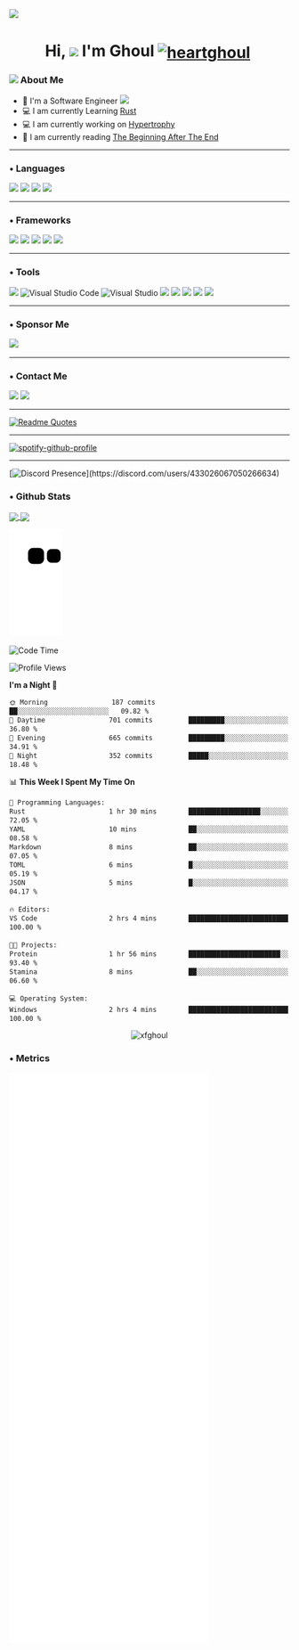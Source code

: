 <img src="https://cdnb.artstation.com/p/assets/images/images/023/138/759/original/helena-viana-anime-girl-welcome-by-ell.gif?1578239624" />

<h1 align="center">Hi, <img src="https://media.giphy.com/media/hvRJCLFzcasrR4ia7z/giphy.gif" width="30px"> I'm Ghoul   <a href="http://discord.com/users/heartghoul" target="blank"><img align="center" src="https://cdn.jsdelivr.net/npm/simple-icons@3.0.1/icons/discord.svg" alt="heartghoul" height="40" width="30" /></a>&nbsp; </h1>

### <img src="https://github.com/TheDudeThatCode/TheDudeThatCode/blob/master/Assets/Developer.gif" width="45px"> About Me

- 🏦 I'm a Software Engineer  <img src="https://media.giphy.com/media/WUlplcMpOCEmTGBtBW/giphy.gif" width="30">
- 💻 I am currently Learning [Rust](https://www.rust-lang.org/)
- 💻 I am currently working on [Hypertrophy](https://github.com/TeamHypertrophy/)
- 📖 I am currently reading [The Beginning After The End](https://www.lightnovelpub.com/novel/the-beginning-after-the-end-novel-27072145)

---

<h3 align="left"> • Languages</h3>
<p align="left"> <img src="https://img.shields.io/badge/Python-FFD43B?style=for-the-badge&logo=python&logoColor=blue"/> <img src="https://img.shields.io/badge/c++%20-%2300599C.svg?&style=for-the-badge&logo=c%2B%2B&ogoColor=white"/> <img src="https://img.shields.io/badge/typescript%20-%23007ACC.svg?&style=for-the-badge&logo=typescript&logoColor=white"/> <img src="https://img.shields.io/badge/Rust-black?style=for-the-badge&logo=rust&logoColor=#E57324"/>

 ---

<h3 align="left"> • Frameworks</h3>
<p align="left"> <img src="https://img.shields.io/badge/react%20-%2320232a.svg?&style=for-the-badge&logo=react&logoColor=%2361DAFB"/> <img src="https://img.shields.io/badge/Tailwind_CSS-38B2AC?style=for-the-badge&logo=tailwind-css&logoColor=white"/> <img src="https://img.shields.io/badge/Hexo-0E83CD?style=for-the-badge&logo=hexo&logoColor=white"/> <img src="https://img.shields.io/badge/Nginx-009639?style=for-the-badge&logo=nginx&logoColor=white"/> <img src="https://img.shields.io/badge/redis-CC0000.svg?&style=for-the-badge&logo=redis&logoColor=white"/> 
  
---
<h3 align="left"> • Tools</h3>
<p align="left"> <img src="https://img.shields.io/badge/docker%20-%230db7ed.svg?&style=for-the-badge&logo=docker&logoColor=white"/> <img alt="Visual Studio Code" src="https://img.shields.io/badge/Visual%20Studio%20Code-0078d7.svg?&style=for-the-badge&logo=visual-studio-code&logoColor=white"/> <img alt="Visual Studio" src="https://img.shields.io/badge/Visual%20Studio-5C2D91.svg?&style=for-the-badge&logo=visual-studio&logoColor=white"/> <img src="https://img.shields.io/badge/Git-F05032?style=for-the-badge&logo=git&logoColor=white"/> <img src="https://img.shields.io/badge/CMake-064F8C?style=for-the-badge&logo=cmake&logoColor=white"/> <img src="https://img.shields.io/badge/Windows-0078D6?style=for-the-badge&logo=windows&logoColor=white"/> <img src="https://img.shields.io/badge/Linux-FCC624?style=for-the-badge&logo=linux&logoColor=black"/> <img src="https://img.shields.io/badge/Obsidian-483699?style=for-the-badge&logo=Obsidian&logoColor=white"/>  </p>

---
<h3 align="left"> • Sponsor Me</h3>
<p align="left">  <a href="https://www.patreon.com/c/user/shop?u=19438936"><img src="https://img.shields.io/badge/Patreon-F96854?style=for-the-badge&logo=patreon&logoColor=white"></a>

---
<h3 align="left"> • Contact Me</h3>
 <a href="http://discord.com/users/heartghoul"><img src="https://cdn.discordapp.com/emojis/891714351432601680.png" height="40px"/></a> <a href="https://twitter.com/xghouldev"><img src="https://images-ext-1.discordapp.net/external/rtyBUb7lMs04f-IAEdRiQ-UMUsOiZ-HmJc1Yr8yAFY0/%3Fsize%3D48/https/cdn.discordapp.com/emojis/230378391172284416.png" height="35px"/></a>
    
---

[![Readme Quotes](https://quotes-github-readme.vercel.app/api?type=horizontal&theme=dark)](https://github.com/piyushsuthar/github-readme-quotes)

---
[![spotify-github-profile](https://spotify-github-profile.kittinanx.com/api/view?uid=v4ywvr4aqj8bt5w2zpx6t7iqg&cover_image=true&theme=default&show_offline=false&background_color=121212&interchange=true&bar_color=53b14f&bar_color_cover=false)](https://github.com/kittinan/spotify-github-profile)

---

[![Discord Presence](https://lanyard-profile-readme.vercel.app/api/433026067050266634?theme=dark&hideDiscrim=true&borderRadius=30px&idleMessage=Probably%20doing%20something%20else...)](https://discord.com/users/433026067050266634)

<h3 align="left"> • Github Stats</h3>

<a href="https://github.com/anuraghazra/github-readme-stats">
  <img align="center" src="https://readme-stats-three-sand.vercel.app/api?username=xfghoul&count_private=true&show_icons=true&locale=en&theme=gotham&&hide=contribs"/>
</a>
<a href="https://github.com/anuraghazra/github-readme-stats">
  <img align="center" src="https://readme-stats-three-sand.vercel.app/api/top-langs?username=xfghoul&theme=gotham&show_icons=true&locale=en&layout=compact&hide=cpp,c++,c,c#"/>
</a>

![Snake animation](https://github.com/xFGhoul/xFGhoul/blob/output/github-contribution-grid-snake.svg)

<!--START_SECTION:waka-->
![Code Time](http://img.shields.io/badge/Code%20Time-634%20hrs%2017%20mins-blue)

![Profile Views](http://img.shields.io/badge/Profile%20Views-0-blue)

**I'm a Night 🦉** 

```text
🌞 Morning                187 commits         ██░░░░░░░░░░░░░░░░░░░░░░░   09.82 % 
🌆 Daytime                701 commits         █████████░░░░░░░░░░░░░░░░   36.80 % 
🌃 Evening                665 commits         █████████░░░░░░░░░░░░░░░░   34.91 % 
🌙 Night                  352 commits         █████░░░░░░░░░░░░░░░░░░░░   18.48 % 
```


📊 **This Week I Spent My Time On** 

```text
💬 Programming Languages: 
Rust                     1 hr 30 mins        ██████████████████░░░░░░░   72.05 % 
YAML                     10 mins             ██░░░░░░░░░░░░░░░░░░░░░░░   08.58 % 
Markdown                 8 mins              ██░░░░░░░░░░░░░░░░░░░░░░░   07.05 % 
TOML                     6 mins              █░░░░░░░░░░░░░░░░░░░░░░░░   05.19 % 
JSON                     5 mins              █░░░░░░░░░░░░░░░░░░░░░░░░   04.17 % 

🔥 Editors: 
VS Code                  2 hrs 4 mins        █████████████████████████   100.00 % 

🐱‍💻 Projects: 
Protein                  1 hr 56 mins        ███████████████████████░░   93.40 % 
Stamina                  8 mins              ██░░░░░░░░░░░░░░░░░░░░░░░   06.60 % 

💻 Operating System: 
Windows                  2 hrs 4 mins        █████████████████████████   100.00 % 
```


<!--END_SECTION:waka-->

<p align="center"> <img src="https://komarev.com/ghpvc/?username=xfghoul&label=Profile%20views&color=0e75b6&style=flat-square" alt="xfghoul" /> </p>

<h3 align="left"> • Metrics</h3>

![Metrics](https://github.com/xFGhoul/xFGhoul/blob/master/github-metrics.svg)
